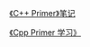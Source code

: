 [《C++ Primer》笔记](https://github.com/chuenlungwang/cppprimer-note)

[《Cpp Primer 学习》](https://github.com/applenob/Cpp_Primer_Practice)

